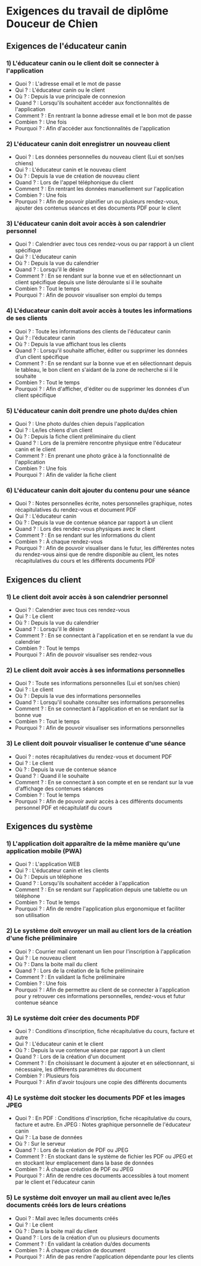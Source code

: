 # Exigences du travail de diplôme Douceur de Chien

## Exigences de l'éducateur canin

### 1) L'éducateur canin ou le client doit se connecter à l'application

* Quoi ? : L'adresse email et le mot de passe
* Qui ? : L'éducateur canin ou le client
* Où ? : Depuis la vue principale de connexion
* Quand ? : Lorsqu'ils souhaitent accéder aux fonctionnalités de l'application
* Comment ? : En rentrant la bonne adresse email et le bon mot de passe
* Combien ? : Une fois
* Pourquoi ? : Afin d'accéder aux fonctionnalités de l'application

### 2) L'éducateur canin doit enregistrer un nouveau client

* Quoi ? : Les données personnelles du nouveau client (Lui et son/ses chiens)
* Qui ? : L'éducateur canin et le nouveau client
* Où ? : Depuis la vue de création de nouveau client
* Quand ? : Lors de l'appel téléphonique du client
* Comment ? : En rentrant les données manuellement sur l'application
* Combien ? : Une fois
* Pourquoi ? : Afin de pouvoir planifier un ou plusieurs rendez-vous, ajouter des contenus séances et des documents PDF pour le client

### 3) L'éducateur canin doit avoir accès à son calendrier personnel

* Quoi ? : Calendrier avec tous ces rendez-vous ou par rapport à un client spécifique
* Qui ? : L'éducateur canin
* Où ? : Depuis la vue du calendrier
* Quand ? : Lorsqu'il le désire
* Comment ? : En se rendant sur la bonne vue et en sélectionnant un client spécifique depuis une liste déroulante si il le souhaite
* Combien ? : Tout le temps
* Pourquoi ? : Afin de pouvoir visualiser son emploi du temps

### 4) L'éducateur canin doit avoir accès à toutes les informations de ses clients

* Quoi ? : Toute les informations des clients de l'éducateur canin
* Qui ? : l'éducateur canin
* Où ? : Depuis la vue affichant tous les clients
* Quand ? : Lorsqu'il souhaite afficher, éditer ou supprimer les données d'un client spécifique
* Comment ? : En se rendant sur la bonne vue et en sélectionnant depuis le tableau, le bon client en s'aidant de la zone de recherche si il le souhaite 
* Combien ? : Tout le temps
* Pourquoi ? : Afin d'afficher, d'éditer ou de supprimer les données d'un client spécifique

### 5) L'éducateur canin doit prendre une photo du/des chien

* Quoi ? : Une photo du/des chien depuis l'application
* Qui ? : Le/les chiens d'un client
* Où ? : Depuis la fiche client préliminaire du client
* Quand ? : Lors de la première rencontre physique entre l'éducateur canin et le client
* Comment ? : En prenant une photo grâce à la fonctionnalité de l'application
* Combien ? : Une fois
* Pourquoi ? : Afin de valider la fiche client 

### 6) L'éducateur canin doit ajouter du contenu pour une séance

* Quoi ? : Notes personnelles écrite, notes personnelles graphique, notes récapitulatives du rendez-vous et document PDF
* Qui ? : L'éducateur canin
* Où ? : Depuis la vue de contenue séance par rapport à un client
* Quand ? : Lors des rendez-vous physiques avec le client
* Comment ? : En se rendant sur les informations du client
* Combien ? : À chaque rendez-vous
* Pourquoi ? : Afin de pouvoir visualiser dans le futur, les différentes notes du rendez-vous ainsi que de rendre disponible au client, les notes récapitulatives du cours et les différents documents PDF

## Exigences du client

### 1) Le client doit avoir accès à son calendrier personnel

* Quoi ? : Calendrier avec tous ces rendez-vous
* Qui ? : Le client
* Où ? : Depuis la vue du calendrier
* Quand ? : Lorsqu'il le désire
* Comment ? : En se connectant à l'application et en se rendant la vue du calendrier
* Combien ? : Tout le temps
* Pourquoi ? : Afin de pouvoir visualiser ses rendez-vous

### 2) Le client doit avoir accès à ses informations personnelles

* Quoi ? : Toute ses informations personnelles (Lui et son/ses chien)
* Qui ? : Le client
* Où ? : Depuis la vue des informations personnelles 
* Quand ? : Lorsqu'il souhaite consulter ses informations personnelles
* Comment ? : En se connectant à l'application et en se rendant sur la bonne vue  
* Combien ? : Tout le temps
* Pourquoi ? : Afin de pouvoir visualiser ses informations personnelles

### 3) Le client doit pouvoir visualiser le contenue d'une séance

* Quoi ? : notes récapitulatives du rendez-vous et document PDF
* Qui ? : Le client
* Où ? : Depuis la vue de contenue séance
* Quand ? : Quand il le souhaite
* Comment ? : En se connectant à son compte et en se rendant sur la vue d'affichage des contenues séances
* Combien ? : Tout le temps
* Pourquoi ? : Afin de pouvoir avoir accès à ces différents documents personnel PDF et récapitulatif du cours

## Exigences du système

### 1) L'application doit apparaître de la même manière qu'une application mobile (PWA)

* Quoi ? : L'application WEB
* Qui ? : L'éducateur canin et les clients
* Où ? : Depuis un téléphone 
* Quand ? : Lorsqu'ils souhaitent accéder à l'application
* Comment ? : En se rendant sur l'application depuis une tablette ou un téléphone
* Combien ? : Tout le temps
* Pourquoi ? : Afin de rendre l'application plus ergonomique et faciliter son utilisation

### 2) Le système doit envoyer un mail au client lors de la création d'une fiche préliminaire

* Quoi ? : Courrier mail contenant un lien pour l'inscription à l'application
* Qui ? : Le nouveau client
* Où ? : Dans la boite mail du client
* Quand ? : Lors de la création de la fiche préliminaire
* Comment ? : En validant la fiche préliminaire
* Combien ? : Une fois
* Pourquoi ? : Afin de permettre au client de se connecter à l'application pour y retrouver ces informations personnelles, rendez-vous et futur contenue séance

### 3) Le système doit créer des documents PDF

* Quoi ? : Conditions d'inscription, fiche récapitulative du cours, facture et autre
* Qui ? : L'éducateur canin et le client
* Où ? : Depuis la vue contenue séance par rapport à un client
* Quand ? : Lors de la création d'un document
* Comment ? : En choisissant le document à ajouter et en sélectionnant, si nécessaire, les différents paramètres du document 
* Combien ? : Plusieurs fois
* Pourquoi ? : Afin d'avoir toujours une copie des différents documents 

### 4) Le système doit stocker les documents PDF et les images JPEG

* Quoi ? : En PDF : Conditions d'inscription, fiche récapitulative du cours, facture et autre. En JPEG : Notes graphique personnelle de l'éducateur canin
* Qui ? : La base de données
* Où ? : Sur le serveur
* Quand ? : Lors de la création de PDF ou JPEG
* Comment ? : En stockant dans le système de fichier les PDF ou JPEG et en stockant leur emplacement dans la base de données
* Combien ? : À chaque création de PDF ou JPEG
* Pourquoi ? : Afin de rendre ces documents accessibles à tout moment par le client et l'éducateur canin

### 5) Le système doit envoyer un mail au client avec le/les documents créés lors de leurs créations

* Quoi ? : Mail avec le/les documents créés
* Qui ? : Le client
* Où ? : Dans la boite mail du client
* Quand ? : Lors de la création d'un ou plusieurs documents
* Comment ? : En validant la création du/des documents
* Combien ? : À chaque création de document
* Pourquoi ? : Afin de pas rendre l'application dépendante pour les clients



